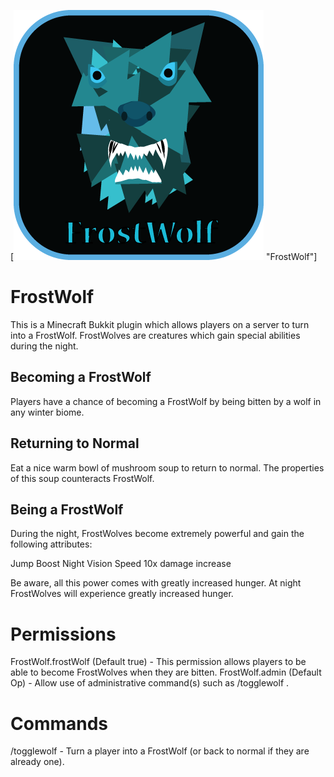 [![Frostwolf](/FrostWolf-Logo.png) "FrostWolf"]

FrostWolf
=============
This is a Minecraft Bukkit plugin which allows players on a server to turn into a FrostWolf. FrostWolves are creatures which gain special abilities during the night.

Becoming a FrostWolf
----------
Players have a chance of becoming a FrostWolf by being bitten by a wolf in any winter biome.

Returning to Normal
----------
Eat a nice warm bowl of mushroom soup to return to normal. The properties of this soup counteracts FrostWolf.


Being a FrostWolf
----------
During the night, FrostWolves become extremely powerful and gain the following attributes:

Jump Boost
Night Vision
Speed
10x damage increase

Be aware, all this power comes with greatly increased hunger. At night FrostWolves will experience greatly increased hunger.



Permissions
===========
FrostWolf.frostWolf (Default true) - This permission allows players to be able to become FrostWolves when they are bitten.
FrostWolf.admin (Default Op) - Allow use of administrative command(s) such as /togglewolf <player>.


Commands
===========
/togglewolf <player> - Turn a player into a FrostWolf (or back to normal if they are already one).